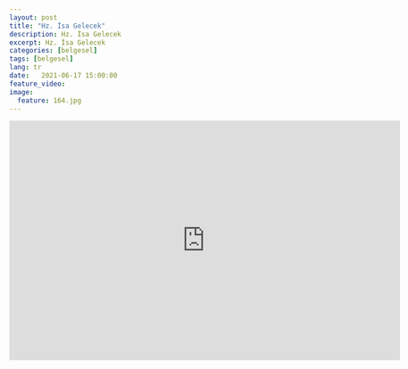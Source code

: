 ```yaml
---
layout: post
title: "Hz. İsa Gelecek"
description: Hz. İsa Gelecek
excerpt: Hz. İsa Gelecek
categories: [belgesel]
tags: [belgesel]
lang: tr
date:   2021-06-17 15:00:00
feature_video: 
image:
  feature: 164.jpg
---
```




<div class="responsive-wrap">
<iframe src="https://mirrorace.org/m/embed/12ztx/" scrolling="no" frameborder="0" width="700" height="430" allowfullscreen="true" webkitallowfullscreen="true" mozallowfullscreen="true"></iframe>
</div>


